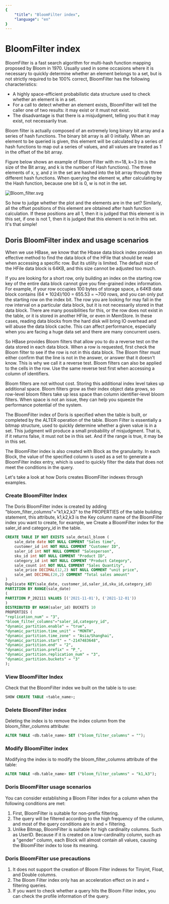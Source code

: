 ```yaml
---
{
    "title": "BloomFilter index",
    "language": "en"
}
---
```


<!--
Licensed to the Apache Software Foundation (ASF) under one
or more contributor license agreements.  See the NOTICE file
distributed with this work for additional information
regarding copyright ownership.  The ASF licenses this file
to you under the Apache License, Version 2.0 (the
"License"); you may not use this file except in compliance
with the License.  You may obtain a copy of the License at

  http://www.apache.org/licenses/LICENSE-2.0

Unless required by applicable law or agreed to in writing,
software distributed under the License is distributed on an
"AS IS" BASIS, WITHOUT WARRANTIES OR CONDITIONS OF ANY
KIND, either express or implied.  See the License for the
specific language governing permissions and limitations
under the License.
-->

# BloomFilter index

BloomFilter is a fast search algorithm for multi-hash function mapping proposed by Bloom in 1970. Usually used in some occasions where it is necessary to quickly determine whether an element belongs to a set, but is not strictly required to be 100% correct, BloomFilter has the following characteristics:

- A highly space-efficient probabilistic data structure used to check whether an element is in a set.
- For a call to detect whether an element exists, BloomFilter will tell the caller one of two results: it may exist or it must not exist.
- The disadvantage is that there is a misjudgment, telling you that it may exist, not necessarily true.

Bloom filter is actually composed of an extremely long binary bit array and a series of hash functions. The binary bit array is all 0 initially. When an element to be queried is given, this element will be calculated by a series of hash functions to map out a series of values, and all values are treated as 1 in the offset of the bit array.

Figure below shows an example of Bloom Filter with m=18, k=3 (m is the size of the Bit array, and k is the number of Hash functions). The three elements of x, y, and z in the set are hashed into the bit array through three different hash functions. When querying the element w, after calculating by the Hash function, because one bit is 0, w is not in the set.

![Bloom_filter.svg](../../../../images/Bloom_filter.svg.png)

So how to judge whether the plot and the elements are in the set? Similarly, all the offset positions of this element are obtained after hash function calculation. If these positions are all 1, then it is judged that this element is in this set, if one is not 1, then it is judged that this element is not in this set. It's that simple!

## Doris BloomFilter index and usage scenarios

When we use HBase, we know that the Hbase data block index provides an effective method to find the data block of the HFile that should be read when accessing a specific row. But its utility is limited. The default size of the HFile data block is 64KB, and this size cannot be adjusted too much.

If you are looking for a short row, only building an index on the starting row key of the entire data block cannot give you fine-grained index information. For example, if your row occupies 100 bytes of storage space, a 64KB data block contains (64 * 1024)/100 = 655.53 = ~700 rows, and you can only put the starting row on the index bit. The row you are looking for may fall in the row interval on a particular data block, but it is not necessarily stored in that data block. There are many possibilities for this, or the row does not exist in the table, or it is stored in another HFile, or even in MemStore. In these cases, reading data blocks from the hard disk will bring IO overhead and will abuse the data block cache. This can affect performance, especially when you are facing a huge data set and there are many concurrent users.

So HBase provides Bloom filters that allow you to do a reverse test on the data stored in each data block. When a row is requested, first check the Bloom filter to see if the row is not in this data block. The Bloom filter must either confirm that the line is not in the answer, or answer that it doesn't know. This is why we call it a reverse test. Bloom filters can also be applied to the cells in the row. Use the same reverse test first when accessing a column of identifiers.

Bloom filters are not without cost. Storing this additional index level takes up additional space. Bloom filters grow as their index object data grows, so row-level bloom filters take up less space than column identifier-level bloom filters. When space is not an issue, they can help you squeeze the performance potential of the system.

The BloomFilter index of Doris is specified when the table is built, or completed by the ALTER operation of the table. Bloom Filter is essentially a bitmap structure, used to quickly determine whether a given value is in a set. This judgment will produce a small probability of misjudgment. That is, if it returns false, it must not be in this set. And if the range is true, it may be in this set.

The BloomFilter index is also created with Block as the granularity. In each Block, the value of the specified column is used as a set to generate a BloomFilter index entry, which is used to quickly filter the data that does not meet the conditions in the query.

Let's take a look at how Doris creates BloomFilter indexes through examples.

### Create BloomFilter Index

The Doris BloomFilter index is created by adding "bloom_filter_columns"="k1,k2,k3" to the PROPERTIES of the table building statement, this attribute, k1,k2,k3 is the Key column name of the BloomFilter index you want to create, for example, we Create a BloomFilter index for the saler_id and category_id in the table.

```sql
CREATE TABLE IF NOT EXISTS sale_detail_bloom (
    sale_date date NOT NULL COMMENT "Sales time",
    customer_id int NOT NULL COMMENT "Customer ID",
    saler_id int NOT NULL COMMENT "Salesperson",
    sku_id int NOT NULL COMMENT "Product ID",
    category_id int NOT NULL COMMENT "Product Category",
    sale_count int NOT NULL COMMENT "Sales Quantity",
    sale_price DECIMAL(12,2) NOT NULL COMMENT "unit price",
    sale_amt DECIMAL(20,2) COMMENT "Total sales amount"
)
Duplicate KEY(sale_date, customer_id,saler_id,sku_id,category_id)
PARTITION BY RANGE(sale_date)
(
PARTITION P_202111 VALUES [('2021-11-01'), ('2021-12-01'))
)
DISTRIBUTED BY HASH(saler_id) BUCKETS 10
PROPERTIES (
"replication_num" = "3",
"bloom_filter_columns"="saler_id,category_id",
"dynamic_partition.enable" = "true",
"dynamic_partition.time_unit" = "MONTH",
"dynamic_partition.time_zone" = "Asia/Shanghai",
"dynamic_partition.start" = "-2147483648",
"dynamic_partition.end" = "2",
"dynamic_partition.prefix" = "P_",
"dynamic_partition.replication_num" = "3",
"dynamic_partition.buckets" = "3"
);
```

### View BloomFilter Index

Check that the BloomFilter index we built on the table is to use:

```sql
SHOW CREATE TABLE <table_name>;
```

### Delete BloomFilter index

Deleting the index is to remove the index column from the bloom_filter_columns attribute:

```sql
ALTER TABLE <db.table_name> SET ("bloom_filter_columns" = "");
```

### Modify BloomFilter index

Modifying the index is to modify the bloom_filter_columns attribute of the table:

```sql
ALTER TABLE <db.table_name> SET ("bloom_filter_columns" = "k1,k3");
```

### **Doris BloomFilter usage scenarios**

You can consider establishing a Bloom Filter index for a column when the following conditions are met:

1. First, BloomFilter is suitable for non-prefix filtering.
2. The query will be filtered according to the high frequency of the column, and most of the query conditions are in and = filtering.
3. Unlike Bitmap, BloomFilter is suitable for high cardinality columns. Such as UserID. Because if it is created on a low-cardinality column, such as a "gender" column, each Block will almost contain all values, causing the BloomFilter index to lose its meaning.

### **Doris BloomFilter use precautions**

1. It does not support the creation of Bloom Filter indexes for Tinyint, Float, and Double columns.
2. The Bloom Filter index only has an acceleration effect on in and = filtering queries.
3. If you want to check whether a query hits the Bloom Filter index, you can check the profile information of the query.
